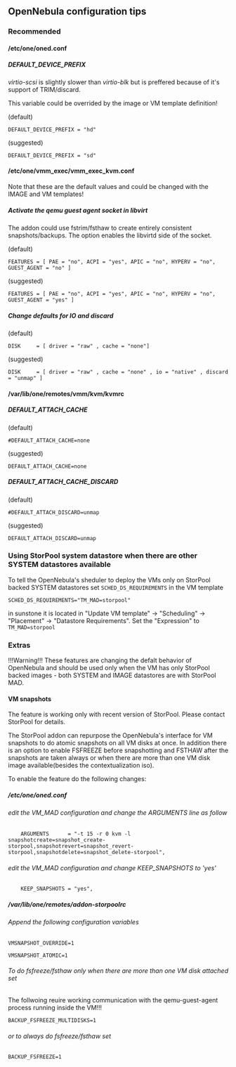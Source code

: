 ## OpenNebula configuration tips

### Recommended

#### /etc/one/oned.conf

##### DEFAULT_DEVICE_PREFIX

*virtio-scsi* is slightly slower than *virtio-blk* but is preffered because of it's support of TRIM/discard.

This variable could be overrided by the image or VM template definition!

(default)

```DEFAULT_DEVICE_PREFIX = "hd"```

(suggested)

```DEFAULT_DEVICE_PREFIX = "sd"```


#### /etc/one/vmm_exec/vmm_exec_kvm.conf

Note that these are the default values and could be changed with the IMAGE and VM templates!

##### Activate the qemu guest agent socket in libvirt

The addon could use fstrim/fsthaw to create entirely consistent snapshots/backups. The option enables the libvirtd side of the socket.

(default)

```FEATURES = [ PAE = "no", ACPI = "yes", APIC = "no", HYPERV = "no", GUEST_AGENT = "no" ]```

(suggested)

```FEATURES = [ PAE = "no", ACPI = "yes", APIC = "no", HYPERV = "no", GUEST_AGENT = "yes" ]```


##### Change defaults for IO and discard

(default)

```DISK     = [ driver = "raw" , cache = "none"]```

(suggested)

```DISK     = [ driver = "raw" , cache = "none" , io = "native" , discard = "unmap" ]```


#### /var/lib/one/remotes/vmm/kvm/kvmrc

##### DEFAULT_ATTACH_CACHE

(default)

```#DEFAULT_ATTACH_CACHE=none```

(suggested)

```DEFAULT_ATTACH_CACHE=none```

##### DEFAULT_ATTACH_CACHE_DISCARD

(default)

```#DEFAULT_ATTACH_DISCARD=unmap```

(suggested)

```DEFAULT_ATTACH_DISCARD=unmap```


### Using StorPool system datastore when there are other SYSTEM datastores available

To tell the OpenNebula's sheduler to deploy the VMs only on StorPool backed SYSTEM datastores set
`SCHED_DS_REQUIREMENTS` in the VM template

```
SCHED_DS_REQUIREMENTS="TM_MAD=storpool"
```

in sunstone it is located in "Update VM template" -> "Scheduling" -> "Placement" -> "Datastore Requirements".
Set the "Expression" to ```TM_MAD=storpool```

### Extras

!!!Warning!!!
These features are changing the defalt behavior of OpenNebula and should be used only when the VM has only StorPool backed images - both SYSTEM and IMAGE datastores are with StorPool MAD.


#### VM snapshots

The feature is working only with recent version of StorPool. Please contact StorPool for details.

The StorPool addon can repurpose the OpenNebula's interface for VM snapshots to do atomic snapshots on all VM disks at once. In addition there is an option to enable FSFREEZE before snapshotting and FSTHAW after the snapshots are taken always or when there are more than one VM disk image available(besides the contextualization iso).

To enable the feature do the following changes:

##### /etc/one/oned.conf

###### edit the VM_MAD configuration and change the ARGUMENTS line as follow

```
    ARGUMENTS      = "-t 15 -r 0 kvm -l snapshotcreate=snapshot_create-storpool,snapshotrevert=snapshot_revert-storpool,snapshotdelete=snapshot_delete-storpool",
```

 ###### edit the VM_MAD configuration and change KEEP_SNAPSHOTS to 'yes'

```
    KEEP_SNAPSHOTS = "yes",
```

##### /var/lib/one/remotes/addon-storpoolrc

###### Append the following configuration variables

```VMSNAPSHOT_OVERRIDE=1```

```VMSNAPSHOT_ATOMIC=1```


###### To do fsfreeze/fsthaw only when there are more than one VM disk attached set
The follwoing reuire working communication with the qemu-guest-agent process running inside the VM!!!

```
BACKUP_FSFREEZE_MULTIDISKS=1
```

###### or to always do fsfreeze/fsthaw set

```
BACKUP_FSFREEZE=1
```
